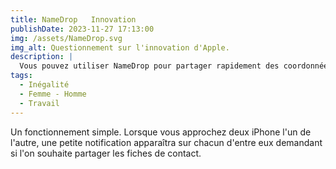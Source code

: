 ```yaml
---
title: NameDrop   Innovation
publishDate: 2023-11-27 17:13:00
img: /assets/NameDrop.svg
img_alt: Questionnement sur l'innovation d'Apple.
description: |
  Vous pouvez utiliser NameDrop pour partager rapidement des coordonnées avec un iPhone ou une Apple Watch à proximité.
tags:
  - Inégalité
  - Femme - Homme
  - Travail
---
```


Un fonctionnement simple. Lorsque vous approchez deux iPhone l'un de l'autre, une petite notification apparaîtra sur chacun d'entre eux demandant si l'on souhaite partager les fiches de contact.
